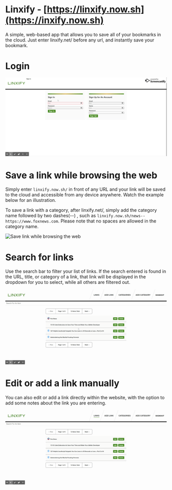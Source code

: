 # Linxify - [https://linxify.now.sh](https://inxify.now.sh)

A simple, web-based app that allows you to save all of your bookmarks in the cloud. Just enter linxify.net/ before any url, and instantly save your bookmark.

Login
=====

![Caption of Login screen](public/static/demo/linxify-demo-login.gif)

Save a link while browsing the web
==================================

Simply enter `linxify.now.sh/` in front of any URL and your link will be saved to the cloud and accessible from any device anywhere. Watch the example below for an illustration.  
  
To save a link with a category, after linxify.net/, simply add the category name followed by two dashes(--) , such as `linxify.now.sh/news--https://www.foxnews.com`. Please note that no spaces are allowed in the category name.

  
  
![Save link while browsing the web](public/static/demo/demo-external-link.gif)

Search for links
================

Use the search bar to filter your list of links. If the search entered is found in the URL, title, or category of a link, that link will be displayed in the dropdown for you to select, while all others are filtered out.

  
  
![Search links](public/static/demo/demo-search.gif)

Edit or add a link manually
===========================

You can also edit or add a link directly within the website, with the option to add some notes about the link you are entering.

  
  
![Edit or add link manually](public/static/demo/demo-add-link.gif)


